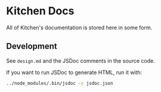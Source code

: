 Kitchen Docs
==================================
All of Kitchen's documentation is stored here in some form.

## Development
See `design.md` and the JSDoc comments in the source code.

If you want to run JSDoc to generate HTML, run it with:
```bash
../node_modules/.bin/jsdoc -c jsdoc.json
```
